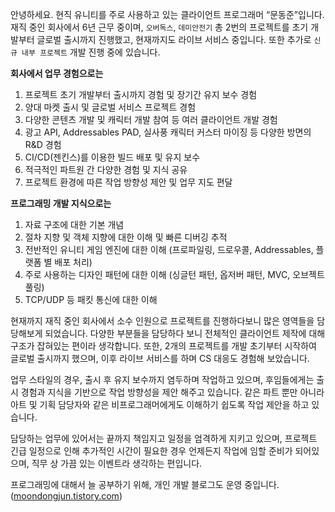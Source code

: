 
안녕하세요. 현직 유니티를 주로 사용하고 있는 클라이언트 프로그래머 “문동준”입니다.
재직 중인 회사에서 6년 근무 중이며, `오버독스`, `데미안전기` 총 2번의 프로젝트를 초기 개발부터 글로벌 출시까지 진행했고, 현재까지도 라이브 서비스 중입니다. 또한 추가로 `신규 내부 프로젝트` 개발 진행 중에 있습니다.

**회사에서 업무 경험으로는**
1. 프로젝트 초기 개발부터 출시까지 경험 및 장기간 유지 보수 경험
2. 양대 마켓 출시 및 글로벌 서비스 프로젝트 경험
3. 다양한 콘텐츠 개발 및 캐릭터 개발 참여 등 여러 클라이언트 개발 경험
4. 광고 API, Addressables PAD, 실사풍 캐릭터 커스터 마이징 등 다양한 방면의 R&D 경험
5. CI/CD(젠킨스)를 이용한 빌드 배포 및 유지 보수
6. 적극적인 파트원 간 다양한 경험 및 지식 공유
7. 프로젝트 환경에 따른 작업 방향성 제안 및 업무 지도 편달

**프로그래밍 개발 지식으로는**
1. 자료 구조에 대한 기본 개념
2. 절차 지향 및 객체 지향에 대한 이해 및 빠른 디버깅 추적
3. 전반적인 유니티 게임 엔진에 대한 이해 (프로파일링, 드로우콜, Addressables, 플랫폼 별 배포 처리)
4. 주로 사용하는 디자인 패턴에 대한 이해 (싱글턴 패턴, 옵저버 패턴, MVC, 오브젝트 풀링)
5. TCP/UDP 등 패킷 통신에 대한 이해

현재까지 재직 중인 회사에서 소수 인원으로 프로젝트를 진행하다보니 많은 영역들을 담당해보게 되었습니다. 다양한 부분들을 담당하다 보니 전체적인 클라이언트 제작에 대해 구조가 잡혀있는 편이라 생각합니다. 또한, 2개의 프로젝트를 개발 초기부터 시작하여 글로벌 출시까지 했으며, 이후 라이브 서비스를 하며 CS 대응도 경험해 보았습니다.

업무 스타일의 경우, 출시 후 유지 보수까지 염두하며 작업하고 있으며, 후임들에게는 출시 경험과 지식을 기반으로 작업 방향성을 제안 해주고 있습니다. 같은 파트 뿐만 아니라 아트 및 기획 담당자와 같은 비프로그래머에게도 이해하기 쉽도록 작업 제안을 하고 있습니다.

담당하는 업무에 있어서는 끝까지 책임지고 일정을 엄격하게 지키고 있으며, 프로젝트 긴급 일정으로 인해 추가적인 시간이 필요한 경우 언제든지 작업에 임할 준비가 되어있으며, 직무 상 가끔 있는 이벤트라 생각하는 편입니다.

프로그래밍에 대해서 늘 공부하기 위해, 개인 개발 블로그도 운영 중입니다. ([moondongjun.tistory.com](https://moondongjun.tistory.com))